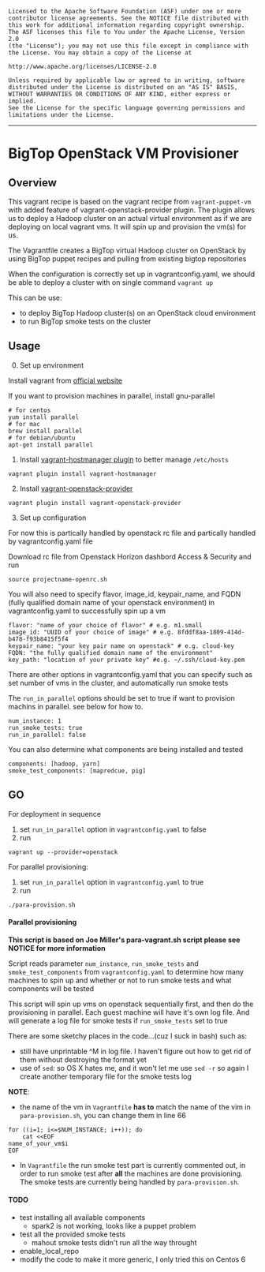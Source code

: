 	Licensed to the Apache Software Foundation (ASF) under one or more
	contributor license agreements. See the NOTICE file distributed with
	this work for additional information regarding copyright ownership.
	The ASF licenses this file to You under the Apache License, Version 2.0
	(the "License"); you may not use this file except in compliance with
	the License. You may obtain a copy of the License at

	http://www.apache.org/licenses/LICENSE-2.0

	Unless required by applicable law or agreed to in writing, software
	distributed under the License is distributed on an "AS IS" BASIS,
	WITHOUT WARRANTIES OR CONDITIONS OF ANY KIND, either express or implied.
	See the License for the specific language governing permissions and
	limitations under the License.

----------------------------------------------------------------------------

# BigTop OpenStack VM Provisioner

## Overview

This vagrant recipe is based on the vagrant recipe from `vagrant-puppet-vm` with added feature of vagrant-openstack-provider plugin. The plugin allows us to deploy a Hadoop cluster on an actual virtual environment as if we are deploying on local vagrant vms. It will spin up and provision the vm(s) for us.

The Vagrantfile creates a BigTop virtual Hadoop cluster on OpenStack by using BigTop puppet recipes and pulling from existing bigtop repositories

When the configuration is correctly set up in vagrantconfig.yaml, we should be able to deploy a cluster with on single command `vagrant up`

This can be use:

* to deploy BigTop Hadoop cluster(s) on an OpenStack cloud environment
* to run BigTop smoke tests on the cluster

## Usage

0) Set up environment

Install vagrant from [official website](www.vagrantup.com)

If you want to provision machines in parallel, install gnu-parallel

```
# for centos
yum install parallel
# for mac
brew install parallel
# for debian/ubuntu
apt-get install parallel
```

1) Install [vagrant-hostmanager plugin](https://github.com/smdahlen/vagrant-hostmanager) to better manage `/etc/hosts`

```
vagrant plugin install vagrant-hostmanager
```

2) Install [vagrant-openstack-provider](https://github.com/ggiamarchi/vagrant-openstack-provider)

```
vagrant plugin install vagrant-openstack-provider
```

3) Set up configuration

For now this is partically handled by openstack rc file and partically handled by vagrantconfig.yaml file

Download rc file from Openstack Horizon dashbord Access & Security and run
```
source projectname-openrc.sh
```
You will also need to specify flavor, image_id, keypair_name, and FQDN (fully qualified domain name of your openstack environment) in vagrantconfig.yaml to successfully spin up a vm

```
flavor: "name of your choice of flavor" # e.g. m1.small
image_id: "UUID of your choice of image" # e.g. 8fddf8aa-1809-414d-b478-f93b8415f5f4
keypair_name: "your key pair name on openstack" # e.g. cloud-key
FQDN: "the fully qualified domain name of the environment"
key_path: "location of your private key" #e.g. ~/.ssh/cloud-key.pem
```

There are other options in vagrantconfig.yaml that you can specify such as set number of vms in the cluster, and automatically run smoke tests

The `run_in_parallel` options should be set to true if want to provision machins in parallel. see below for how to.

```
num_instance: 1
run_smoke_tests: true
run_in_parallel: false
```

You can also determine what components are being installed and tested

```
components: [hadoop, yarn]
smoke_test_components: [mapredcue, pig]
```

## GO

For deployment in sequence

1. set `run_in_parallel` option in `vagrantconfig.yaml` to false
2. run
```
vagrant up --provider=openstack
```

For parallel provisioning:

1. set `run_in_parallel` option in `vagrantconfig.yaml` to true
2. run
```
./para-provision.sh
```

#### Parallel provisioning

**This script is based on Joe Miller's para-vagrant.sh script please see NOTICE for more information**

Script reads parameter `num_instance`, `run_smoke_tests` and `smoke_test_components` from `vagrantconfig.yaml` to determine how many machines to spin up and whether or not to run smoke tests and what components will be tested

This script will spin up vms on openstack sequentially first, and then do the provisioning in parallel. Each guest machine will have it's own log file. And will generate a log file for smoke tests if `run_smoke_tests` set to true

There are some sketchy places in the code...(cuz I suck in bash) such as:
* still have unprintable ^M in log file. I haven't figure out how to get rid of them without destroying the format yet
* use of `sed`: so OS X hates me, and it won't let me use `sed -r` so again I create another temporary file for the smoke tests log

**NOTE**:
* the name of the vm in `Vagrantfile` **has to** match the name of the vim in `para-provision.sh`, you can change them in line 66

```
for ((i=1; i<=$NUM_INSTANCE; i++)); do
    cat <<EOF
name_of_your_vm$i
EOF
```

* In `Vagrantfile` the run smoke test part is currently commented out, in order to run smoke test after **all** the machines are done provisioning. The smoke tests are currently being handled by `para-provision.sh`.

#### TODO

* test installing all available components
  * spark2 is not working, looks like a puppet problem
* test all the provided smoke tests
  * mahout smoke tests didn't run all the way throught
* enable_local_repo
* modify the code to make it more generic, I only tried this on Centos 6
